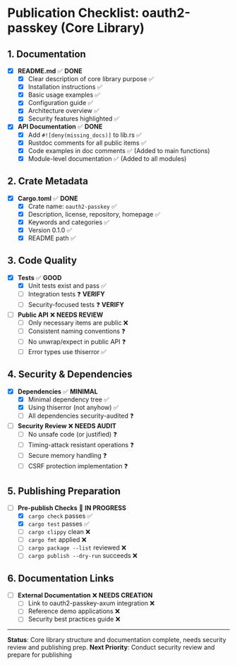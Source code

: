 # Publication Checklist: oauth2-passkey (Core Library)

## 1. Documentation

- [x] **README.md** ✅ **DONE**
  - [x] Clear description of core library purpose ✅
  - [x] Installation instructions ✅
  - [x] Basic usage examples ✅
  - [x] Configuration guide ✅
  - [x] Architecture overview ✅
  - [x] Security features highlighted ✅

- [x] **API Documentation** ✅ **DONE**
  - [x] Add `#![deny(missing_docs)]` to lib.rs ✅
  - [x] Rustdoc comments for all public items ✅
  - [x] Code examples in doc comments ✅ (Added to main functions)
  - [x] Module-level documentation ✅ (Added to all modules)

## 2. Crate Metadata

- [x] **Cargo.toml** ✅ **DONE**
  - [x] Crate name: `oauth2-passkey` ✅
  - [x] Description, license, repository, homepage ✅
  - [x] Keywords and categories ✅
  - [x] Version 0.1.0 ✅
  - [x] README path ✅

## 3. Code Quality

- [x] **Tests** ✅ **GOOD**
  - [x] Unit tests exist and pass ✅
  - [ ] Integration tests ❓ **VERIFY**
  - [ ] Security-focused tests ❓ **VERIFY**

- [ ] **Public API** ❌ **NEEDS REVIEW**
  - [ ] Only necessary items are public ❌
  - [ ] Consistent naming conventions ❓
  - [ ] No unwrap/expect in public API ❓
  - [ ] Error types use thiserror ✅

## 4. Security & Dependencies

- [x] **Dependencies** ✅ **MINIMAL**
  - [x] Minimal dependency tree ✅
  - [x] Using thiserror (not anyhow) ✅
  - [ ] All dependencies security-audited ❓

- [ ] **Security Review** ❌ **NEEDS AUDIT**
  - [ ] No unsafe code (or justified) ❓
  - [ ] Timing-attack resistant operations ❓
  - [ ] Secure memory handling ❓
  - [ ] CSRF protection implementation ❓

## 5. Publishing Preparation

- [ ] **Pre-publish Checks** 🔄 **IN PROGRESS**
  - [x] `cargo check` passes ✅
  - [x] `cargo test` passes ✅
  - [ ] `cargo clippy` clean ❌
  - [ ] `cargo fmt` applied ❌
  - [ ] `cargo package --list` reviewed ❌
  - [ ] `cargo publish --dry-run` succeeds ❌

## 6. Documentation Links

- [ ] **External Documentation** ❌ **NEEDS CREATION**
  - [ ] Link to oauth2-passkey-axum integration ❌
  - [ ] Reference demo applications ❌
  - [ ] Security best practices guide ❌

---

**Status**: Core library structure and documentation complete, needs security review and publishing prep.
**Next Priority**: Conduct security review and prepare for publishing
